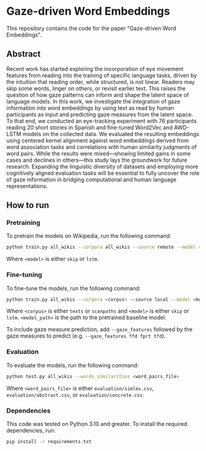 # Gaze-driven Word Embeddings
This repository contains the code for the paper "Gaze-driven Word Embeddings".
## Abstract
Recent work has started exploring the incorporation of eye movement features from reading into the training of specific language tasks, driven by the intuition that reading order, while structured, is not linear. Readers may skip some words, linger on others, or revisit earlier text. This raises the question of how gaze patterns can inform and shape the latent space of language models. In this work, we investigate the integration of gaze information into word embeddings by using text as read by human participants as input and predicting gaze measures from the latent space. To that end, we conducted an eye-tracking experiment with 76 participants reading 20 short stories in Spanish and fine-tuned Word2Vec and AWD-LSTM models on the collected data. We evaluated the resulting embeddings using centered kernel alignment against word embeddings derived from word association tasks and correlations with human similarity judgments of word pairs. While the results were mixed—showing limited gains in some cases and declines in others—this study lays the groundwork for future research. Expanding the linguistic diversity of datasets and employing more cognitively aligned evaluation tasks will be essential to fully uncover the role of gaze information in bridging computational and human language representations.
## How to run
### Pretraining
To pretrain the models on Wikipedia, run the following command:
```bash
python train.py all_wikis --corpora all_wikis --source remote --model <model>
```
Where ```<model>``` is either ```skip``` or ```lstm```.
### Fine-tuning
To fine-tune the models, run the following command:
```bash
python train.py all_wikis --corpora <corpus> --source local --model <model> --finetune <model_path>
```
Where ```<corpus>``` is either ```texts``` or ```scanpaths``` and ```<model>``` is either ```skip``` or ```lstm```. ```<model_path>``` is the path to the pretrained baseline model.

To include gaze measure prediction, add ````--gaze_features```` followed by the gaze measures to predict (e.g. ````--gaze_features ffd fprt tfd````).
### Evaluation
To evaluate the models, run the following command:
```bash
python test.py all_wikis --words_similarities <word_pairs_file>
```
Where ```<word_pairs_file>``` is either ```evaluation/simlex.csv```, ```evaluation/abstract.csv```, or ```evaluation/concrete.csv```.
### Dependencies
This code was tested on Python 3.10 and greater. To install the required dependencies, run:
```bash
pip install -r requirements.txt
```
